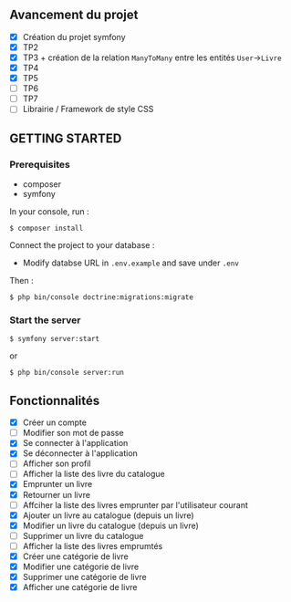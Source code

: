 ## Avancement du projet
- [x] Création du projet symfony
- [x] TP2
- [x] TP3 + création de la relation `ManyToMany` entre les entités `User`->`Livre`
- [x] TP4
- [x] TP5
- [ ] TP6
- [ ] TP7
- [ ] Librairie / Framework de style CSS

## GETTING STARTED

### Prerequisites
- composer
- symfony

In your console, run :
```
$ composer install
```

Connect the project to your database :
- Modify databse URL in `.env.example` and save under `.env`

Then :
```
$ php bin/console doctrine:migrations:migrate
```

### Start the server

```
$ symfony server:start
```
or
```
$ php bin/console server:run
```

## Fonctionnalités
- [x] Créer un compte
- [ ] Modifier son mot de passe
- [x] Se connecter à l'application
- [x] Se déconnecter à l'application
- [ ] Afficher son profil
- [ ] Afficher la liste des livre du catalogue
- [x] Emprunter un livre
- [x] Retourner un livre
- [ ] Affciher la liste des livres emprunter par l'utilisateur courant
- [x] Ajouter un livre au catalogue (depuis un livre)
- [x] Modifier un livre du catalogue (depuis un livre)
- [ ] Supprimer  un livre du catalogue
- [ ] Afficher la liste des livres emprumtés
- [x] Créer une catégorie de livre 
- [x] Modifier une catégorie de livre
- [x] Supprimer une catégorie de livre
- [x] Afficher une catégorie de livre